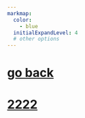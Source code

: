 ```yaml
---
markmap:
  color:
    - blue
  initialExpandLevel: 4
  # other options
---
```


# [go back](../index.html)
# [2222](2222/index.html)
